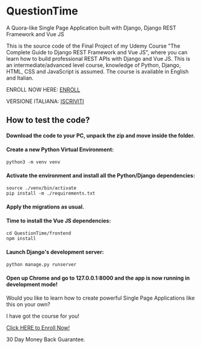 # QuestionTime
A Quora-like Single Page Application built with Django, Django REST Framework and Vue JS

This is the source code of the Final Project of my Udemy Course "The Complete Guide to Django REST Framework and Vue JS", where you can learn how to build professional REST APIs with Django and Vue JS. This is an intermediate/advanced level course, knowledge of Python, Django, HTML, CSS and JavaScript is assumed. The course is available in English and Italian.

ENROLL NOW HERE: [ENROLL](https://www.udemy.com/the-complete-guide-to-django-rest-framework-and-vue-js/?couponCode=PROMO_LAUNCH)

VERSIONE ITALIANA: [ISCRIVITI](https://www.udemy.com/the-complete-guide-to-django-rest-framework-and-vue-js/?couponCode=PROMO_LAUNCH)

## How to test the code?

#### Download the code to your PC, unpack the zip and move inside the folder.

#### Create a new Python Virtual Environment:
```
python3 -m venv venv
```

#### Activate the environment and install all the Python/Django dependencies:

```
source ./venv/bin/activate
pip install -m ./requirements.txt
```

#### Apply the migrations as usual.

#### Time to install the Vue JS dependencies:
```
cd QuestionTime/frontend
npm install
```

#### Launch Django's development server:
```
python manage.py runserver
```

#### Open up Chrome and go to 127.0.0.1:8000 and the app is now running in development mode!

Would you like to learn how to create powerful Single Page Applications like this on your own?

I have got the course for you!

[Click HERE to Enroll Now!](https://www.udemy.com/the-complete-guide-to-django-rest-framework-and-vue-js/?couponCode=PROMO_LAUNCH)

30 Day Money Back Guarantee.
